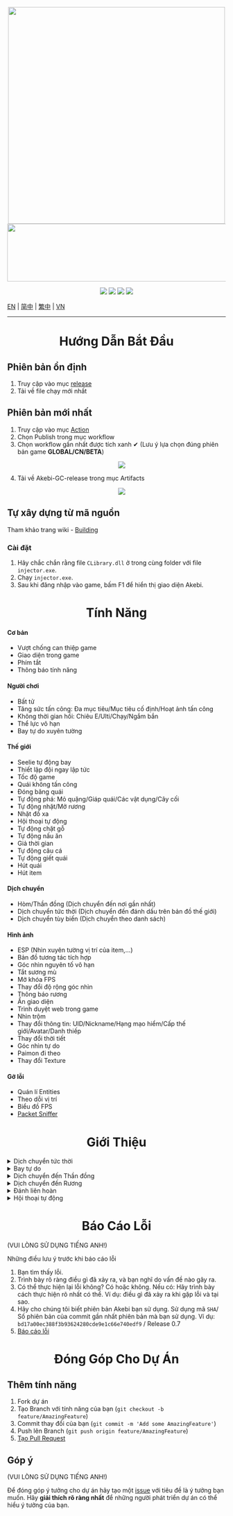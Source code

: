<p align="center">
  <a href="#"><img width="500" height="500" src="https://user-images.githubusercontent.com/67109235/176832758-7089defd-0edd-4c7a-bd69-60eeef99dca7.png"></a>
  <a href="#"><img width="690" height="133" src="https://user-images.githubusercontent.com/67109235/176832764-471a6bd5-405f-43dd-97ec-c11997880993.png"></a>
</p>

<p align="center">
	<a href="https://github.com/Akebi-Group/Akebi-GC/releases/latest"><img src="https://img.shields.io/github/v/release/Akebi-Group/Akebi-GC?style=for-the-badge"></a>
	<a href="https://github.com/Akebi-Group/Akebi-GC/releases"><img src="https://img.shields.io/github/downloads/Akebi-Group/Akebi-GC/total.svg?style=for-the-badge"></a>
	<a href="https://github.com/Akebi-Group/Akebi-GC/graphs/contributors"><img src="https://img.shields.io/github/contributors/Akebi-Group/Akebi-GC?style=for-the-badge&color=red"></a>
	<a href="https://discord.gg/MmV8hNZB9S"><img src="https://img.shields.io/discord/440536354544156683?label=Discord&logo=discord&style=for-the-badge&color=blueviolet"></a>
</p>

[EN](README_en-US.md) | [简中](README_zh-Hans.md) | [繁中](README_zh-Hant.md) | [VN](README_vi-vn.md)

---

<h1 align="center">Hướng Dẫn Bắt Đầu</h1>

## Phiên bản ổn định
1. Truy cập vào mục [release](https://github.com/Akebi-Group/Akebi-GC/releases)
2. Tải về file chạy mới nhất
## Phiên bản mới nhất
1. Truy cập vào mục [Action](https://github.com/Akebi-Group/Akebi-GC/actions)
1. Chọn Publish trong mục workflow
1. Chọn workflow gần nhất được tích xanh ✔ (Lưu ý lựa chọn đúng phiên bản game **GLOBAL/CN/BETA**)
	<p align="center">
	  <a href="#"><img src="https://user-images.githubusercontent.com/96950043/186429274-1e556c58-8027-4ec9-9c1d-3609c75aede4.png"></a>
	</p>
4. Tải về Akebi-GC-release trong mục Artifacts
	<p align="center">
	  <a href="#"><img src="https://user-images.githubusercontent.com/96950043/186429302-7c7be3f6-df2f-4e49-9bb9-4a703c3491df.png"></a>
	</p>

## Tự xây dựng từ mã nguồn
Tham khảo trang wiki - [Building](https://github.com/Akebi-Group/Akebi-GC/wiki/Building%EF%BD%9C%E5%BB%BA%E7%BD%AE)

### Cài đặt
1. Hãy chắc chắn rằng file `CLibrary.dll` ở trong cùng folder với file `injector.exe`.
2. Chạy `injector.exe`.
3. Sau khi đăng nhập vào game, bấm F1 để hiển thị giao diện Akebi.

<h1 align="center">Tính Năng</h1>

#### Cơ bản
- Vượt chống can thiệp game
- Giao diện trong game
- Phím tắt
- Thông báo tính năng

#### Người chơi
- Bất tử
- Tăng sức tấn công: Đa mục tiêu/Mục tiêu cố định/Hoạt ảnh tấn công
- Không thời gian hồi: Chiêu E/Ulti/Chạy/Ngắm bắn
- Thể lực vô hạn
- Bay tự do xuyên tường

#### Thế giới
- Seelie tự động bay
- Thiết lập đội ngay lập tức
- Tốc độ game
- Quái không tấn công
- Đóng băng quái
- Tự động phá: Mỏ quặng/Giáp quái/Các vật dụng/Cây cối
- Tự động nhặt/Mở rương
- Nhặt đồ xa
- Hội thoại tự động
- Tự động chặt gỗ
- Tự động nấu ăn
- Giả thời gian
- Tự động câu cá
- Tự động giết quái
- Hút quái
- Hút item

#### Dịch chuyển
- Hòm/Thần đồng (Dịch chuyển đến nơi gần nhất)
- Dịch chuyển tức thời (Dịch chuyển đến đánh dấu trên bản đồ thế giới)
- Dịch chuyển tùy biến (Dịch chuyển theo danh sách)

#### Hình ảnh 
- ESP (Nhìn xuyên tường vị trí của item,...)
- Bản đồ tương tác tích hợp
- Góc nhìn nguyên tố vô hạn
- Tắt sương mù
- Mở khóa FPS
- Thay đổi độ rộng góc nhìn
- Thông báo rương
- Ẩn giao diện
- Trình duyệt web trong game
- Nhìn trộm
- Thay đổi thông tin: UID/Nickname/Hạng mạo hiểm/Cấp thế giới/Avatar/Danh thiếp
- Thay đổi thời tiết
- Góc nhìn tự do
- Paimon đi theo
- Thay đổi Texture

#### Gỡ lỗi
- Quán lí Entities
- Theo dỗi vị trí
- Biểu đồ FPS
- [Packet Sniffer](https://github.com/Akebi-Group/Akebi-PacketSniffer)

<h1 align="center">Giới Thiệu</h1>

<details>
  <summary>Dịch chuyển tức thời</summary>
  <img src="https://github.com/CallowBlack/gif-demos/blob/main/genshin-cheat/map-teleport-demo.gif"/>
</details>
<details>
  <summary>Bay tự do</summary>
  <img src="https://github.com/CallowBlack/gif-demos/blob/main/genshin-cheat/noclip-demo.gif"/>
</details>
<details>
  <summary>Dịch chuyển đến Thần đồng</summary>
  <img src="https://github.com/CallowBlack/gif-demos/blob/main/genshin-cheat/oculi-teleport-demo.gif"/>
</details>
<details>
  <summary>Dịch chuyển đến Rương</summary>
  <img src="https://github.com/CallowBlack/gif-demos/blob/main/genshin-cheat/chest-teleport-demo.gif"/>
</details>
<details>
  <summary>Đánh liên hoàn</summary>
  <img src="https://github.com/CallowBlack/gif-demos/blob/main/genshin-cheat/rapid-fire-demo.gif"/>
</details>
<details>
  <summary>Hội thoại tự động</summary>
  <img src="https://github.com/CallowBlack/gif-demos/blob/main/genshin-cheat/auto-talk-demo.gif"/>
</details>

<h1 align="center">Báo Cáo Lỗi</h1>

(VUI LÒNG SỬ DỤNG TIẾNG ANH!)

Những điều lưu ý trước khi báo cáo lỗi

1. Bạn tìm thấy lỗi.
1. Trình bày rõ ràng điều gì đã xảy ra, và bạn nghĩ do vấn đề nào gây ra.
1. Có thể thực hiện lại lỗi không? Có hoặc không. Nếu có: Hãy trình bày cách thực hiện rõ nhất có thể. Ví dụ: điều gì đã xảy ra khi gặp lỗi và tại sao. 
1. Hãy cho chúng tôi biết phiên bản Akebi bạn sử dụng. Sử dụng mã `SHA`/ Số phiên bản của commit gần nhất phiên bản mà bạn sử dụng. Ví dụ: `bd17a00ec388f3b93624280cde9e1c66e740edf9` / Release 0.7
1. [Báo cáo lỗi](https://github.com/Akebi-Group/Akebi-GC/issues)

<h1 align="center">Đóng Góp Cho Dự Án</h1>


## Thêm tính năng
1. Fork dự án
1. Tạo Branch với tính năng của bạn (`git checkout -b feature/AmazingFeature`)
1. Commit thay đổi của bạn (`git commit -m 'Add some AmazingFeature'`)
1. Push lên Branch (`git push origin feature/AmazingFeature`)
2. [Tạo Pull Request](https://github.com/Akebi-Group/Akebi-GC/pulls)

## Góp ý

(VUI LÒNG SỬ DỤNG TIẾNG ANH!)

Để đóng góp ý tưởng cho dự án hãy tạo một [issue](https://github.com/Akebi-Group/Akebi-GC/issues) với tiêu đề là ý tưởng bạn muốn.
Hãy **giải thích rõ ràng nhất** để những người phát triển dự án có thể hiểu ý tưởng của bạn.